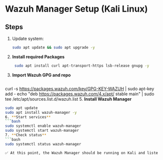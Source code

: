 # Wazuh Manager Setup (Kali Linux)

## Steps

1. Update system:
   ```bash
   sudo apt update && sudo apt upgrade -y
2. **Install required Packages**
   ```bash
    sudo apt install curl apt-transport-https lsb-release gnupg -y
4. **Import Wazuh GPG and repo**
   ```bash
curl -s https://packages.wazuh.com/key/GPG-KEY-WAZUH | sudo apt-key add -
echo "deb https://packages.wazuh.com/4.x/apt/ stable main" | sudo tee /etc/apt/sources.list.d/wazuh.list
5. **Install Wazuh Manager**
   ```bash
sudo apt update
sudo apt install wazuh-manager -y
6. **Start services**
   ```bash
sudo systemctl enable wazuh-manager
sudo systemctl start wazuh-manager
7. **Check status**
   ```bash
sudo systemctl status wazuh-manager

✅ At this point, the Wazuh Manager should be running on Kali and listening for agent connections.
